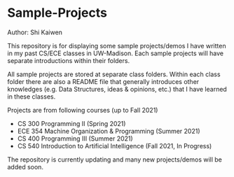 # Sample-Projects
Author: Shi Kaiwen

This repository is for displaying some sample projects/demos I have written in my past CS/ECE classes in UW-Madison. Each sample projects will have separate introductions within their folders. 

All sample projects are stored at separate class folders. Within each class folder there are also a README file that generally introduces other knowledges (e.g. Data Structures, ideas & opinions, etc.) that I have learned in these classes.

Projects are from following courses (up to Fall 2021)
- CS 300 Programming II (Spring 2021)
- ECE 354 Machine Organization & Programming (Summer 2021)
- CS 400 Programming III (Summer 2021)
- CS 540 Introduction to Artificial Intelligence (Fall 2021, In Progress)

The repository is currently updating and many new projects/demos will be added soon.  
